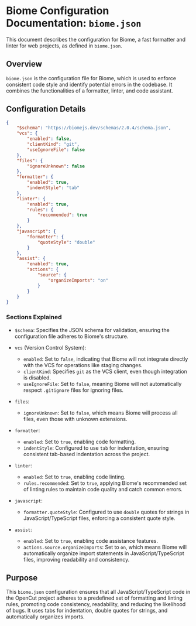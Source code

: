 # Biome Configuration Documentation: `biome.json`

This document describes the configuration for Biome, a fast formatter and linter for web projects, as defined in `biome.json`.

## Overview

`biome.json` is the configuration file for Biome, which is used to enforce consistent code style and identify potential errors in the codebase. It combines the functionalities of a formatter, linter, and code assistant.

## Configuration Details

```json
{
	"$schema": "https://biomejs.dev/schemas/2.0.4/schema.json",
	"vcs": {
		"enabled": false,
		"clientKind": "git",
		"useIgnoreFile": false
	},
	"files": {
		"ignoreUnknown": false
	},
	"formatter": {
		"enabled": true,
		"indentStyle": "tab"
	},
	"linter": {
		"enabled": true,
		"rules": {
			"recommended": true
		}
	},
	"javascript": {
		"formatter": {
			"quoteStyle": "double"
		}
	},
	"assist": {
		"enabled": true,
		"actions": {
			"source": {
				"organizeImports": "on"
			}
		}
	}
}
```

### Sections Explained

*   `$schema`: Specifies the JSON schema for validation, ensuring the configuration file adheres to Biome's structure.

*   `vcs` (Version Control System):
    *   `enabled`: Set to `false`, indicating that Biome will not integrate directly with the VCS for operations like staging changes.
    *   `clientKind`: Specifies `git` as the VCS client, even though integration is disabled.
    *   `useIgnoreFile`: Set to `false`, meaning Biome will not automatically respect `.gitignore` files for ignoring files.

*   `files`:
    *   `ignoreUnknown`: Set to `false`, which means Biome will process all files, even those with unknown extensions.

*   `formatter`:
    *   `enabled`: Set to `true`, enabling code formatting.
    *   `indentStyle`: Configured to use `tab` for indentation, ensuring consistent tab-based indentation across the project.

*   `linter`:
    *   `enabled`: Set to `true`, enabling code linting.
    *   `rules.recommended`: Set to `true`, applying Biome's recommended set of linting rules to maintain code quality and catch common errors.

*   `javascript`:
    *   `formatter.quoteStyle`: Configured to use `double` quotes for strings in JavaScript/TypeScript files, enforcing a consistent quote style.

*   `assist`:
    *   `enabled`: Set to `true`, enabling code assistance features.
    *   `actions.source.organizeImports`: Set to `on`, which means Biome will automatically organize import statements in JavaScript/TypeScript files, improving readability and consistency.

## Purpose

This `biome.json` configuration ensures that all JavaScript/TypeScript code in the OpenCut project adheres to a predefined set of formatting and linting rules, promoting code consistency, readability, and reducing the likelihood of bugs. It uses tabs for indentation, double quotes for strings, and automatically organizes imports.